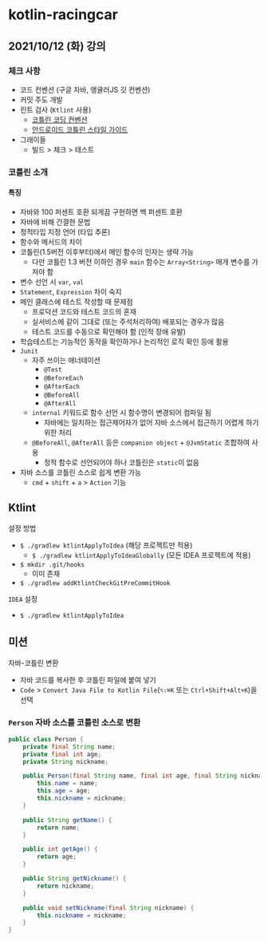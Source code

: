 # kotlin-racingcar

## 2021/10/12 (화) 강의

### 체크 사항
* 코드 컨벤션 (구글 자바, 앵귤러JS 깃 컨벤션)
* 커밋 주도 개발
* 린트 검사 (`Ktlint` 사용)
  * [코틀린 코딩 컨벤션](https://kotlinlang.org/docs/coding-conventions.html#interface-implementation-layout0)
  * [안드로이드 코틀린 스타일 가이드](https://developer.android.com/kotlin/style-guide)
* 그래이들
  * 빌드 > 체크 > 테스트

### 코틀린 소개

#### 특징
* 자바와 100 퍼센트 호환 되게끔 구현하면 백 퍼센트 호환
* 자바에 비해 간결한 문법
* 정적타입 지정 언어 (타입 추론)
* 함수와 메서드의 차이
* 코틀린(1.5버전 이후부터)에서 메인 함수의 인자는 생략 가능
  * 다만 코틀린 1.3 버전 이하인 경우 `main` 함수는 `Array<String>` 매개 변수를 가져야 함
* 변수 선언 시 `var`, `val`
* `Statement`, `Expression` 차이 숙지
* 메인 클래스에 테스트 작성할 때 문제점
  * 프로덕션 코드와 테스트 코드의 혼재
  * 실서비스에 같이 그대로 (또는 주석처리하여) 배포되는 경우가 많음
  * 테스트 코드를 수동으로 확인해야 함 (인적 장애 유발)
* 학습테스트는 기능적인 동작을 확인하거나 논리적인 로직 확인 등에 활용
* `Junit`
  * 자주 쓰이는 애너테이션
    * `@Test`
    * `@BeforeEach`
    * `@AfterEach`
    * `@BeforeAll`
    * `@AfterAll`
  * `internal` 키워드로 함수 선언 시 함수명이 변경되어 컴파일 됨
    * 자바에는 일치하는 접근제어자가 없어 자바 소스에서 접근하기 어렵게 하기 위한 처리
  * `@BeforeAll`, `@AfterAll` 등은 `companion object` + `@JvmStatic` 조합하여 사용
    * 정적 함수로 선언되어야 하나 코틀린은 `static`이 없음
* 자바 소스를 코틀린 소스로 쉽게 변환 가능
  * `cmd` + `shift` + `a` > `Action` 기능

## Ktlint
설정 방법
* `$ ./gradlew ktlintApplyToIdea` (해당 프로젝트만 적용)
  * `$ ./gradlew ktlintApplyToIdeaGlobally` (모든 IDEA 프로젝트에 적용)
* `$ mkdir .git/hooks`
  * 이미 존재
* `$ ./gradlew addKtlintCheckGitPreCommitHook`

`IDEA` 설정
* `$ ./gradlew ktlintApplyToIdea`

## 미션
자바-코틀린 변환
* 자바 코드를 복사한 후 코틀린 파일에 붙여 넣기
* `Code` > `Convert Java File to Kotlin File`(`⌥⇧⌘K` 또는 `Ctrl+Shift+Alt+K`)을 선택

### `Person` 자바 소스를 코틀린 소스로 변환
~~~Java
public class Person {
    private final String name;
    private final int age;
    private String nickname;

    public Person(final String name, final int age, final String nickname) {
        this.name = name;
        this.age = age;
        this.nickname = nickname;
    }

    public String getName() {
        return name;
    }

    public int getAge() {
        return age;
    }

    public String getNickname() {
        return nickname;
    }

    public void setNickname(final String nickname) {
        this.nickname = nickname;
    }
}
~~~
